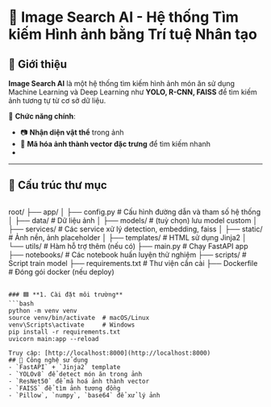 # 🚀 Image Search AI - Hệ thống Tìm kiếm Hình ảnh bằng Trí tuệ Nhân tạo

## 📝 Giới thiệu
**Image Search AI** là một hệ thống tìm kiếm hình ảnh món ăn sử dụng Machine Learning và Deep Learning như **YOLO, R-CNN, FAISS** để tìm kiếm ảnh tương tự từ cơ sở dữ liệu.

🔹 **Chức năng chính**:
- 📷 **Nhận diện vật thể** trong ảnh
- 🚀 **Mã hóa ảnh thành vector đặc trưng** để tìm kiếm nhanh
- 

---

## 📂 Cấu trúc thư mục
```plaintext
```
root/
├── app/
│   ├── config.py                # Cấu hình đường dẫn và tham số hệ thống
│   ├── data/                    # Dữ liệu ảnh
│   ├── models/                  # (tuỳ chọn) lưu model custom
│   ├── services/                # Các service xử lý detection, embedding, faiss
│   ├── static/                  # Ảnh nền, ảnh placeholder
│   ├── templates/              # HTML sử dụng Jinja2
│   └── utils/                   # Hàm hỗ trợ thêm (nếu có)
├── main.py                     # Chạy FastAPI app
├── notebooks/                  # Các notebook huấn luyện thử nghiệm
├── scripts/                    # Script train model
├── requirements.txt            # Thư viện cần cài
├── Dockerfile                  # Đóng gói docker (nếu deploy)
```

### 🟦 **1. Cài đặt môi trường**
```bash
python -m venv venv
source venv/bin/activate  # macOS/Linux
venv\Scripts\activate     # Windows
pip install -r requirements.txt
uvicorn main:app --reload

Truy cập: [http://localhost:8000](http://localhost:8000)
## 🧠 Công nghệ sử dụng
- `FastAPI` + `Jinja2` template
- `YOLOv8` để detect món ăn trong ảnh
- `ResNet50` để mã hoá ảnh thành vector
- `FAISS` để tìm ảnh tương đồng
- `Pillow`, `numpy`, `base64` để xử lý ảnh